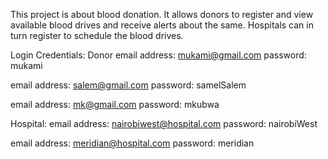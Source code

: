 This project is about blood donation. It allows donors to register and view available blood drives and receive alerts about the same. Hospitals can in turn register to schedule the blood drives.

Login Credentials:
Donor
email address: mukami@gmail.com
password: mukami

email address: salem@gmail.com
password: samelSalem

email address: mk@gmail.com
password: mkubwa

Hospital:
email address: nairobiwest@hospital.com
password: nairobiWest

email address: meridian@hospital.com
password: meridian
